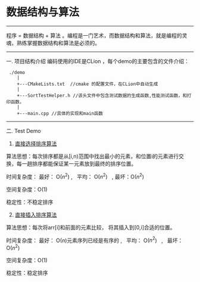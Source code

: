 ﻿# 数据结构与算法

---

程序 = 数据结构 + 算法 。编程是一门艺术，而数据结构和算法，就是编程的灵魂，熟练掌握数据结构和算法是必须的。

---

一. 项目结构介绍
编码使用的IDE是CLion ，每个demo的主要包含的文件介绍：
```
 ./demo
    |
    +---CMakeLists.txt  //cmake 的配置文件，在CLion中自动生成
    |
    +---SortTestHelper.h //该头文件中包含测试数据的生成函数,性能测试函数，和打印函数。
    |
    +---main.cpp //具体的实现和main函数
```

---
二. Test Demo

 1. [直接选择排序算法](https://github.com/DLUTYJH/DataStructure/tree/master/SelectionSort)

算法思想：每次排序都是从[i,n)范围中找出最小的元素，和位置i的元素进行交换，每一趟排序都能保证某一元素放到最终的排序位置。

时间复杂度：  最好： O($n^2$)  ,   平均： O($n^2$)   ,   最坏：O($n^2$) 

空间复杂度：O(1)

稳定性：不稳定排序


 2. [直接插入排序算法](https://github.com/DLUTYJH/DataStructure/tree/master/SelectionSort)

算法思想：每次将arr[i]和前面的元素比较， 将其插入到[0,i]合适的位置。

时间复杂度：  最好： O($n$)元素序列已经是有序的 ,   平均： O($n^2$)   ,   最坏：O($n^2$) 

空间复杂度：O(1)

稳定性：稳定排序



